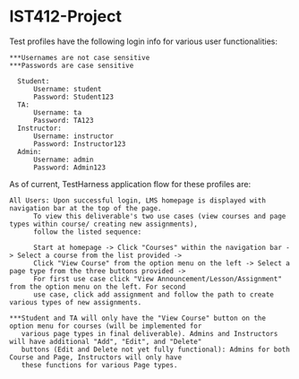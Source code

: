 # IST412-Project
Test profiles have the following login info for various user functionalities:
  
	***Usernames are not case sensitive
	***Passwords are case sensitive
      
      Student:
          Username: student
          Password: Student123
      TA:
          Username: ta
          Password: TA123
      Instructor:
          Username: instructor
          Password: Instructor123
      Admin:
          Username: admin
          Password: Admin123

As of current, TestHarness application flow for these profiles are:

	All Users: Upon successful login, LMS homepage is displayed with navigation bar at the top of the page.
          To view this deliverable's two use cases (view courses and page types within course/ creating new assignments), 
          follow the listed sequence:
          
          Start at homepage -> Click "Courses" within the navigation bar -> Select a course from the list provided ->
          Click "View Course" from the option menu on the left -> Select a page type from the three buttons provided ->
          For first use case click "View Announcement/Lesson/Assignment" from the option menu on the left. For second 
          use case, click add assignment and follow the path to create various types of new assignments.

    ***Student and TA will only have the "View Course" button on the option menu for courses (will be implemented for 
       various page types in final deliverable). Admins and Instructors will have additional "Add", "Edit", and "Delete"
       buttons (Edit and Delete not yet fully functional): Admins for both Course and Page, Instructors will only have
       these functions for various Page types. 